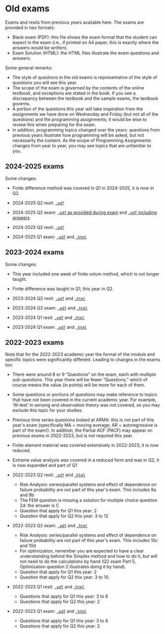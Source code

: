 # Old exams

Exams and resits from previous years available here. The exams are provided in two formats:

- Blank exam (PDF): this file shows the exam format that the student can expect in the exam (i.e., if printed on A4 paper, this is exactly where the answers would be written).
- Exam Solution (HTML): the HTML files illustrate the exam questions and answers.

Some general remarks:
- The style of questions in the old exams is representative of the style of questions you will see this year.
- The scope of the exam is governed by the contents of the online textbook, and exceptions are stated in the book. If you see a discrepancy between the textbook and the sample exams, the textbook governs.
- A portion of the questions this year will take inspiration from the assignments we have done on Wednesday and Friday (but not all of the questions) and the programming assignments; it would be wise to review this when preparing for the exam.
- In addition, programming topics changed over the years: questions from previous years illustrate how programming will be asked, but not necessarily the content. As the scope of Programming Assignments changes from year to year, you may see topics that are unfamiliar to you.

## 2024-2025 exams

Some changes:
- Finite difference method was covered in Q1 in 2024-2025, it is now in Q2.

- 2024-2025 Q2 resit: [`.pdf`](https://files.mude.citg.tudelft.nl/2024-2025_Q2_R.pdf)
- 2024-2025 Q2 exam: [`.pdf` as provided during exam](https://files.mude.citg.tudelft.nl/2024-2025_Q2.pdf) and [`.pdf` including answers](https://archive.mude.citg.tudelft.nl/2024/files/Exams/24_Q2.pdf)
- 2024-2025 Q2 resit: [`.pdf`](https://files.mude.citg.tudelft.nl/2024-2025_Q1_R.pdf)
- 2024-2025 Q1 exam: [`.pdf`](https://archive.mude.citg.tudelft.nl/2024/files/Exams/24_Q2.pdf) and [`.html`](https://archive.mude.citg.tudelft.nl/2024/files/Exams/24_Q1.html)

## 2023-2024 exams

Some changes:
- This year included one week of finite volum method, which is not longer taught.
- Finite difference was taught in Q1, this year in Q2.

- 2023-2024 Q2 resit: [`.pdf`](https://archive.mude.citg.tudelft.nl/2024/files/Exams/23_Q2_resit.pdf) and [`.html`](https://archive.mude.citg.tudelft.nl/2024/files/Exams/23_Q2_resit.html)
- 2023-2024 Q2 exam: [`.pdf`](https://archive.mude.citg.tudelft.nl/2024/files/Exams/23_Q2.pdf) and [`.html`](https://archive.mude.citg.tudelft.nl/2024/files/Exams/23_Q2.html)
- 2023-2024 Q1 resit: [`.pdf`](https://archive.mude.citg.tudelft.nl/2024/files/Exams/23_Q1_resit.pdf) and [`.html`](https://archive.mude.citg.tudelft.nl/2024/files/Exams/23_Q1_resit.html)
- 2023-2024 Q1 exam: [`.pdf`](https://archive.mude.citg.tudelft.nl/2024/files/Exams/23_Q1.pdf) and [`.html`](https://archive.mude.citg.tudelft.nl/2024/files/Exams/23_Q1.html)

## 2022-2023 exams

Note that for the 2022-2023 academic year the format of the module and specific topics were significantly different. Leading to changes in the exams too:

- There were around 8 or 9 “Questions” on the exam, each with multiple sub-questions. This year there will be fewer “Questions,” which of course means the value (in points) will be more for each of them.
- Some questions or portions of questions may make reference to topics that have not been covered in the current academic year. For example, ‘W-test’ in sensing and observation theory was not covered, so you may exclude this topic for your studies.
- Previous time series questions looked at ARMA: this is not part of this year's exam (specifically MA = moving average; AR = autoregressive is part of the exam!). In addition, the Partial ACF (PACF) may appear on previous exams in 2022-2023, but is not required this year.
- Finite element material was covered extensively in 2022-2023, it is now reduced.
- Extreme value analysis was covered in a reduced form and was in Q2, it is now expanded and part of Q1

- 2022-2023 Q2 resit: [`.pdf`](https://archive.mude.citg.tudelft.nl/2024/files/Exams/22_Q2_resit.pdf) and [`.html`](https://archive.mude.citg.tudelft.nl/2024/files/Exams/22_Q2_resit.html)
  - Risk Analysis: series/parallel systems and effect of dependence on failure probability are not part of this year's exam. This includes 9a and 9b
  - The FEM question is missing a solution for multiple choice question 2d: the answer is C
  - Question that apply for Q1 this year: 2
  - Question that apply for Q2 this year: 3 to 12
- 2022-2023 Q2 exam: [`.pdf`](https://archive.mude.citg.tudelft.nl/2024/files/Exams/22_Q2.pdf) and [`.html`](https://archive.mude.citg.tudelft.nl/2024/files/Exams/22_Q2.html)
  - Risk Analysis: series/parallel systems and effect of dependence on failure probability are not part of this year's exam. This includes 10c and 10d
  - For optimization, remember you are expected to have a clear understanding behind the Simplex method and how to do it, but will not need to do the calculations by hand (Q2 exam Part 5, Optimization question 2 illustrates doing it by hand).
  - Question that apply for Q1 this year: 2
  - Question that apply for Q2 this year: 3 to 10.
- 2022-2023 Q1 resit: [`.pdf`](https://archive.mude.citg.tudelft.nl/2024/files/Exams/22_Q1_resit.pdf) and [`.html`](https://archive.mude.citg.tudelft.nl/2024/files/Exams/22_Q1_resit.html)
  - Questions that apply for Q1 this year: 3 to 8
  - Questions that apply for Q2 this year: 2
- 2022-2023 Q1 exam: [`.pdf`](https://archive.mude.citg.tudelft.nl/2024/files/Exams/22_Q1.pdf) and [`.html`](https://archive.mude.citg.tudelft.nl/2024/files/Exams/22_Q1.html)
  - Questions that apply for Q1 this year: 3 to 8
  - Questions that apply for Q2 this year: 2